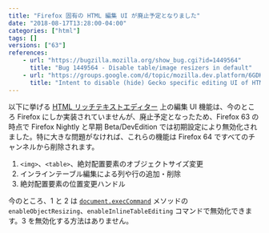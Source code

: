 ```yaml
---
title: "Firefox 固有の HTML 編集 UI が廃止予定となりました"
date: "2018-08-17T13:28:00-04:00"
categories: ["html"]
tags: []
versions: ["63"]
references:
    - url: "https://bugzilla.mozilla.org/show_bug.cgi?id=1449564"
      title: "Bug 1449564 - Disable table/image resizers in default"
    - url: "https://groups.google.com/d/topic/mozilla.dev.platform/6GDK3Kzu9q0/discussion"
      title: "Intent to disable (hide) Gecko specific editing UI of HTML editor by default"
---
```

以下に挙げる [HTML リッチテキストエディター](https://developer.mozilla.org/docs/Web/Guide/HTML/Editable_content) 上の編集 UI 機能は、今のところ Firefox にしか実装されていませんが、廃止予定となったため、Firefox 63 の時点で Firefox Nightly と早期 Beta/DevEdition では初期設定により無効化されました。特に大きな問題がなければ、これらの機能は Firefox 64 ですべてのチャンネルから削除されます。

1. `<img>`、`<table>`、絶対配置要素のオブジェクトサイズ変更
2. インラインテーブル編集による列や行の追加・削除
3. 絶対配置要素の位置変更ハンドル

今のところ、1 と 2 は [`document.execCommand`](https://developer.mozilla.org/docs/Web/API/Document/execCommand) メソッドの `enableObjectResizing`、`enableInlineTableEditing` コマンドで無効化できます。3 を無効化する方法はありません。
